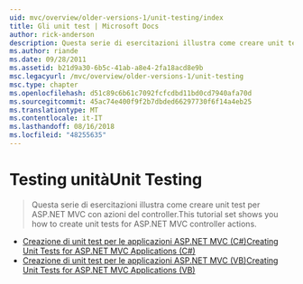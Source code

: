 ```yaml
---
uid: mvc/overview/older-versions-1/unit-testing/index
title: Gli unit test | Microsoft Docs
author: rick-anderson
description: Questa serie di esercitazioni illustra come creare unit test per ASP.NET MVC con azioni del controller.
ms.author: riande
ms.date: 09/28/2011
ms.assetid: b21d9a30-6b5c-41ab-a8e4-2fa18acd8e9b
msc.legacyurl: /mvc/overview/older-versions-1/unit-testing
msc.type: chapter
ms.openlocfilehash: d51c89c6b61c7092fcfcdbd11bd0cd7940afa70d
ms.sourcegitcommit: 45ac74e400f9f2b7dbded66297730f6f14a4eb25
ms.translationtype: MT
ms.contentlocale: it-IT
ms.lasthandoff: 08/16/2018
ms.locfileid: "48255635"
---
```

<a name="unit-testing"></a><span data-ttu-id="7d551-103">Testing unità</span><span class="sxs-lookup"><span data-stu-id="7d551-103">Unit Testing</span></span>
====================
> <span data-ttu-id="7d551-104">Questa serie di esercitazioni illustra come creare unit test per ASP.NET MVC con azioni del controller.</span><span class="sxs-lookup"><span data-stu-id="7d551-104">This tutorial set shows you how to create unit tests for ASP.NET MVC controller actions.</span></span>


- [<span data-ttu-id="7d551-105">Creazione di unit test per le applicazioni ASP.NET MVC (C#)</span><span class="sxs-lookup"><span data-stu-id="7d551-105">Creating Unit Tests for ASP.NET MVC Applications (C#)</span></span>](creating-unit-tests-for-asp-net-mvc-applications-cs.md)
- [<span data-ttu-id="7d551-106">Creazione di unit test per le applicazioni ASP.NET MVC (VB)</span><span class="sxs-lookup"><span data-stu-id="7d551-106">Creating Unit Tests for ASP.NET MVC Applications (VB)</span></span>](creating-unit-tests-for-asp-net-mvc-applications-vb.md)
